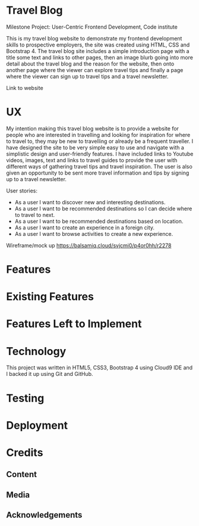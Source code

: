 # Travel Blog

Milestone Project: User-Centric Frontend Development‚ Code institute

This is my travel blog website to demonstrate my frontend development skills to prospective employers, the site was created using HTML, CSS and Bootstrap 4.
The travel blog site includes a simple introduction page with a title some text and links to other pages, then an image blurb going into more detail about the travel blog and the reason for the website, then onto another page where the viewer can explore travel tips and finally a page where the viewer can sign up to travel tips and a travel newsletter.

Link to website 

# UX

My intention making this travel blog website is to provide a website for people who are interested in travelling and looking for inspiration for where to travel to, they may be new to travelling or already be a frequent traveller. I have designed the site to be very simple easy to use and navigate with a simplistic design and user-friendly features.
I have included links to Youtube videos, images, text and links to travel guides to provide the user with different ways of gathering travel tips and travel inspiration. 
The user is also given an opportunity to be sent more travel information and tips by signing up to a travel newsletter.

User stories:
* As a user I want to discover new and interesting destinations.
* As a user I want to be recommended destinations so I can decide where to travel to next.
* As a user I want to be recommended destinations based on location.
* As a user I want to create an experience in a foreign city.
* As a user I want to browse activities to create a new experience.

Wireframe/mock up 
https://balsamiq.cloud/svjcmi0/p4or0hh/r2278

# Features

# Existing Features

# Features Left to Implement

# Technology
This project was written in HTML5, CSS3, Bootstrap 4 using Cloud9 IDE and I backed it up using Git and GitHub.

# Testing

# Deployment

# Credits

## Content

## Media

## Acknowledgements
